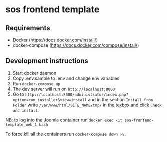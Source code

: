 # sos frontend template

## Requirements
- Docker (https://docs.docker.com/install/)
- docker-compose (https://docs.docker.com/compose/install/)

## Development instructions
1. Start docker daemon
2. Copy .env.sample to .env and change env variables
3. Run `docker-compose up`
4. The dev server will run on `http://localhost:8000`
5. Go to `http://localhost:8000/administrator/index.php?option=com_installer&view=install` 
and in the section `Install from Folder` write `/var/www/html/SITE_NAME/tmp/` in the texbox 
and click `Check and install`.

NB: to log into the Joomla container run `docker exec -it sos-frontend-template_web_1 bash`

To force kill all the containers run `docker-compose down -v`. 